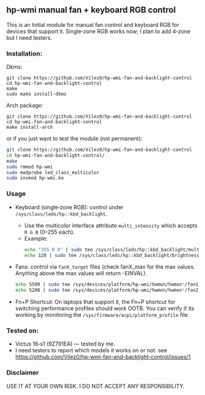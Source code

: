 ## hp-wmi manual fan + keyboard RGB control

This is an Initial module for manual fan control and keyboard RGB for devices that support it. Single‑zone RGB works now; I plan to add 4‑zone but I need testers.

### Installation:

Dkms:
```
git clone https://github.com/Vilez0/hp-wmi-fan-and-backlight-control
cd hp-wmi-fan-and-backlight-control
make
sudo make install-dkms
```

Arch package:
```
git clone https://github.com/Vilez0/hp-wmi-fan-and-backlight-control
cd hp-wmi-fan-and-backlight-control
make install-arch
```

or if you just want to test the module (not permanent):
```bash
git clone https://github.com/Vilez0/hp-wmi-fan-and-backlight-control
cd hp-wmi-fan-and-backlight-control/
make
sudo rmmod hp-wmi
sudo modprobe led_class_multicolor
sudo insmod hp-wmi.ko
```

### Usage 
- Keyboard (single‑zone RGB): control under `/sys/class/leds/hp::kbd_backlight`.
  - Use the multicolor interface attribute `multi_intensity` which accepts `R G B` (0–255 each).
  - Example:
    ```bash
    echo "255 0 0" | sudo tee /sys/class/leds/hp::kbd_backlight/multi_intensity # Set to red
    echo 128 | sudo tee /sys/class/leds/hp::kbd_backlight/brightness # Change brightness to 50% (0-255)
    ```

- Fans: control via `fanX_target` files (check fanX_max for the max values. Anything above the max values will return -EINVAL).
    ```bash
    echo 5500 | sudo tee /sys/devices/platform/hp-wmi/hwmon/hwmon*/fan1_target  # will set fan1 to 5500 rpm
    echo 5200 | sudo tee /sys/devices/platform/hp-wmi/hwmon/hwmon*/fan2_target # will set fan2 to 5200 rpm
    ```

- Fn+P Shortcut: On laptops that support it, the Fn+P shortcut for switching performance profiles should work OOTB. You can verify if its working by monitoring the `/sys/firmware/acpi/platform_profile` file.

### Tested on:
- Victus 16‑s1 (9Z791EA) — tested by me.
- I need testers to report which models it works on or not. see https://github.com/Vilez0/hp-wmi-fan-and-backlight-control/issues/1

### Disclaimer
USE IT AT YOUR OWN RISK. I DO NOT ACCEPT ANY RESPONSIBILITY.



